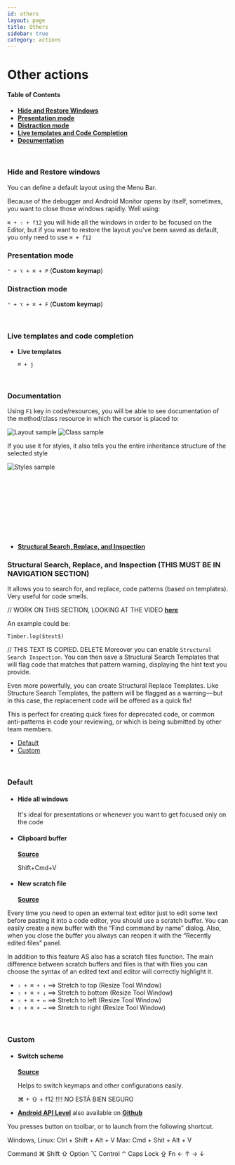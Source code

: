 ```yaml
---
id: others
layout: page
title: Others
sidebar: true
category: actions
---
```

# Other actions


#### Table of Contents

- [__Hide and Restore Windows__](#hide-and-restore-windows)
- [__Presentation mode__](#presentation-mode)
- [__Distraction mode__](#distraction-mode)
- [__Live templates and Code Completion__](#live-templates-and-code-completion)
- [__Documentation__](#documentation)


<br>

### Hide and Restore windows

You can define a default layout using the Menu Bar.

Because of the debugger and Android Monitor opens by itself, sometimes, you want to close those
windows rapidly. Well using:

`⌘ + ⇧ + f12` you will hide all the windows in order to be focused on the Editor, but if you want to restore the layout you've been saved as default, you only need to use `⌘ + f12`

### Presentation mode

`⌃ + ⌥ + ⌘ + P` (__Custom keymap__)

### Distraction mode

`⌃ + ⌥ + ⌘ + F` (__Custom keymap__)

<br>

### Live templates and code completion

- __Live templates__

  `⌘ + j`

<br>

<a name="documentation">

### Documentation

Using `F1` key in code/resources, you will be able to see documentation of the method/class resource in which the cursor is placed to:

![Layout sample](/assets/images/images/actions-layout-documentation.png)
![Class sample](/assets/images/images/actions-class-documentation.png)

If you use it for styles, it also tells you the entire inheritance structure of the selected style

![Styles sample](/assets/images/images/styles-documentation.png)







<br><br><br><br><br><br><br><br>

- [__Structural Search, Replace, and Inspection__](#structural-search-replace-and-inspection)

### Structural Search, Replace, and Inspection (THIS MUST BE IN NAVIGATION SECTION)

It allows you to search for, and replace, code patterns (based on templates). Very useful for code smells.

// WORK ON THIS SECTION, LOOKING AT THE VIDEO [__here__](https://youtu.be/Y2GC6P5hPeA?t=411)

An example could be:
```
Timber.log($text$)
```

// THIS TEXT IS COPIED. DELETE
Moreover you can enable `Structural Search Inspection`. You can then
save a Structural Search Templates that will flag code that matches that pattern
warning, displaying the hint text you provide.

Even more powerfully, you can create Structural Replace Templates. Like
Structure Search Templates, the pattern will be flagged as a warning — but in
this case, the replacement code will be offered as a quick fix!

This is perfect for creating quick fixes for deprecated code, or common
anti-patterns in code your reviewing, or which is being submitted by other team
members.










- [Default](#default)
- [Custom](#custom)

<br>

### Default

- #### Hide all windows

  It's ideal for presentations or whenever you want to get focused only on the code

- #### Clipboard buffer

  [__Source__](https://stanfy.com/blog/use-android-studio-like-a-pro/)

  Shift+Cmd+V

- #### New scratch file

  [__Source__](https://stanfy.com/blog/use-android-studio-like-a-pro/)

Every time  you need to open an external text editor just to edit some text before pasting it into a code editor, you should use a scratch buffer. You can easily create a new buffer with the “Find command by name” dialog. Also, when you close the buffer you always can reopen it with the “Recently edited files” panel.

In addition to this feature AS also has a scratch files function. The main difference between scratch buffers and files is that with files you can choose the syntax of an edited text and editor will correctly highlight it.


- `⇧ + ⌘ + ↑` ⟹ Stretch to top (Resize Tool Window)
- `⇧ + ⌘ + ↓` ⟹ Stretch to bottom (Resize Tool Window)
- `⇧ + ⌘ + ←` ⟹ Stretch to left  (Resize Tool Window)
- `⇧ + ⌘ + →` ⟹ Stretch to right (Resize Tool Window)



<br>

### Custom

- #### Switch scheme

  [__Source__](https://stanfy.com/blog/use-android-studio-like-a-pro/)

  Helps to switch keymaps and other configurations easily.

  ⌘ + ⇧ + f12 !!!! NO ESTÁ BIEN SEGURO






- [__Android API Level__](https://plugins.jetbrains.com/plugin/8121?pr=) also available on [__Github__](https://github.com/droibit/androidapilevel-plugin)

You presses button on toolbar, or to launch from the following shortcut.

Windows, Linux: Ctrl + Shift + Alt + V
Max: Cmd + Shit + Alt + V







Command ⌘
Shift ⇧
Option ⌥
Control ⌃
Caps Lock ⇪
Fn
← ↑ → ↓
